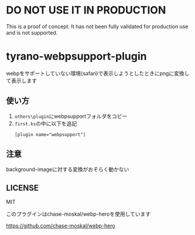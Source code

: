# DO NOT USE IT IN PRODUCTION
This is a proof of concept. It has not been fully validated for production use and is not supported.

# tyrano-webpsupport-plugin
webpをサポートしていない環境(safari)で表示しようとしたときにpngに変換して表示します

## 使い方
1. `others\plugin`にwebpsupportフォルダをコピー
2. `first.ks`の中に以下を追記
    ```
    [plugin name="webpsupport"]
    ```

## 注意
background-imageに対する変換がおそらく動かない

## LICENSE

MIT

このプラグインはchase-moskal/webp-heroを使用しています

https://github.com/chase-moskal/webp-hero
